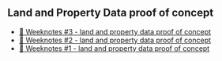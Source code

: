 ## Land and Property Data proof of concept

* [📝 Weeknotes #3 - land and property data proof of concept](2022-02-26.md)
* [📝 Weeknotes #2 - land and property data proof of concept](2022-01-31.md)
* [📝 Weeknotes #1 - land and property data proof of concept](2022-01-26)
